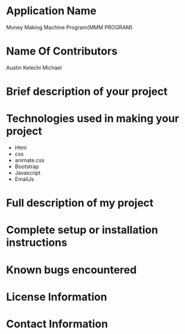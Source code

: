# Application Name
Money Making Machine Program(MMM PROGRAM)

# Name Of Contributors
Austin Kelechi Michael 

# Brief description of your project

# Technologies used in making your project
* Html
* css
* animate.css
* Bootstrap 
* Javascript
*  EmailJs

# Full description of my project

# Complete setup or installation instructions

# Known bugs encountered

# License Information

# Contact Information 